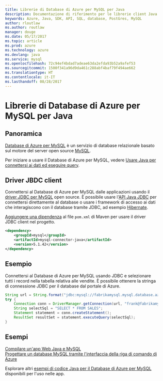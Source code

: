 ```yaml
---
title: Librerie di Database di Azure per MySQL per Java
description: Documentazione di riferimento per le librerie client Java per Database di Azure per MySQL
keywords: Azure, Java, SDK, API, SQL, database, PostGres, MySQL
author: rloutlaw
ms.author: routlaw
manager: douge
ms.date: 05/17/2017
ms.topic: article
ms.prod: azure
ms.technology: azure
ms.devlang: java
ms.service: mysql
ms.openlocfilehash: 72c94ef4bdad7adeae63da2efda93b52a9afef53
ms.sourcegitcommit: 1500f341a96d9da461c288abf4baf79f494ae662
ms.translationtype: HT
ms.contentlocale: it-IT
ms.lasthandoff: 08/28/2017
---
```

# <a name="azure-database-for-mysql-libraries-for-java"></a>Librerie di Database di Azure per MySQL per Java

## <a name="overview"></a>Panoramica

[Database di Azure per MySQL](/azure/sql-database/sql-database-technical-overview) è un servizio di database relazionale basato sul motore del server open source [MySQL](https://www.mysql.com/). 

Per iniziare a usare il Database di Azure per MySQL, vedere [Usare Java per connettersi ai dati ed eseguire query](/azure/mysql/connect-java).

## <a name="client-jbdc-driver"></a>Driver JBDC client

Connettersi al Database di Azure per MySQL dalle applicazioni usando il [driver JDBC per MySQL](https://dev.mysql.com/downloads/connector/j/) open source. È possibile usare l'[API Java JDBC](https://docs.oracle.com/javase/8/docs/technotes/guides/jdbc/) per connettersi direttamente al database o usare i framework di accesso ai dati che interagiscono con il database tramite JDBC, ad esempio [Hibernate](http://hibernate.org/).

[Aggiungere una dipendenza](https://maven.apache.org/guides/getting-started/index.html#How_do_I_use_external_dependencies) al file `pom.xml` di Maven per usare il driver JDBC client nel progetto.  

```XML
<dependency>
    <groupId>mysql</groupId>
    <artifactId>mysql-connector-java</artifactId>
    <version>5.1.42</version>
</dependency>
```   

## <a name="example"></a>Esempio

Connettersi al Database di Azure per MySQL usando JDBC e selezionare tutti i record nella tabella relativa alle vendite. È possibile ottenere la stringa di connessione JDBC per il database dal portale di Azure.

```java
String url = String.format("jdbc:mysql://fabrikamysql.mysql.database.azure.com:3306/fabrikamdb?verifyServerCertificate=true&useSSL=true&requireSSL=false");
try {
    Connection conn = DriverManager.getConnection(url, "frank@fabrikamysql", "aBcDeFgHiJkL");
    String selectSql = "SELECT * FROM SALES";
    Statement statement = conn.createStatement();
    ResultSet resultSet = statement.executeQuery(selectSql);
}
```

## <a name="samples"></a>Esempi

[Compilare un'app Web Java e MySQL](/azure/app-service-web/app-service-web-tutorial-java-mysql)   
[Progettare un database MySQL tramite l'interfaccia della riga di comando di Azure](/azure/mysql/tutorial-design-database-using-cli)   

Esplorare altri [esempi di codice Java per il Database di Azure per MySQL](https://azure.microsoft.com/resources/samples/?platform=java&term=mysql) disponibili per l'uso nelle app.
